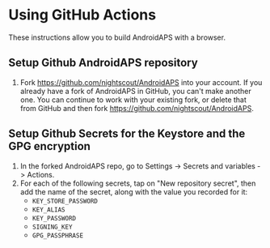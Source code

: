 # Using GitHub Actions

These instructions allow you to build AndroidAPS with a browser.

## Setup Github AndroidAPS repository

1. Fork https://github.com/nightscout/AndroidAPS into your account. If you already have a fork of AndroidAPS in GitHub, you can't make another one. You can continue to work with your existing fork, or delete that from GitHub and then fork https://github.com/nightscout/AndroidAPS.

## Setup Github Secrets for the Keystore and the GPG encryption

1. In the forked AndroidAPS repo, go to Settings -> Secrets and variables -> Actions.
1. For each of the following secrets, tap on "New repository secret", then add the name of the secret, along with the value you recorded for it:
    * `KEY_STORE_PASSWORD`
    * `KEY_ALIAS`
    * `KEY_PASSWORD`
    * `SIGNING_KEY`
    * `GPG_PASSPHRASE`
